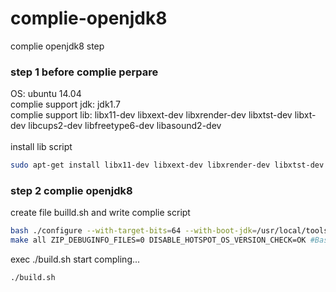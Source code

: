 # complie-openjdk8
complie openjdk8 step

### step 1 before complie perpare
OS: ubuntu 14.04</br>
complie support jdk: jdk1.7</br>
complie support lib: libx11-dev libxext-dev libxrender-dev libxtst-dev libxt-dev libcups2-dev libfreetype6-dev libasound2-dev</br></br>
install lib script
```Bash
sudo apt-get install libx11-dev libxext-dev libxrender-dev libxtst-dev libxt-dev libcups2-dev libfreetype6-dev libasound2-dev
```

### step 2 complie openjdk8
create file builld.sh and write complie script
```Bash
bash ./configure --with-target-bits=64 --with-boot-jdk=/usr/local/tools/jdk1.7.0_80/ --with-debug-level=slowdebug --enable-debug-symbols ZIP_DEBUGINFO_FILES=0
make all ZIP_DEBUGINFO_FILES=0 DISABLE_HOTSPOT_OS_VERSION_CHECK=OK #Bash
```
exec ./build.sh start compling...
```Bash
./build.sh
```
